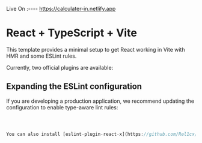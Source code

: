 Live On :---- https://calculater-in.netlify.app
# React + TypeScript + Vite

This template provides a minimal setup to get React working in Vite with HMR and some ESLint rules.

Currently, two official plugins are available:



## Expanding the ESLint configuration

If you are developing a production application, we recommend updating the configuration to enable type-aware lint rules:

```js



You can also install [eslint-plugin-react-x](https://github.com/Rel1cx/eslint-react/tree/main/packages/plugins/eslint-plugin-react-x) and [eslint-plugin-react-dom](https://github.com/Rel1cx/eslint-
```
